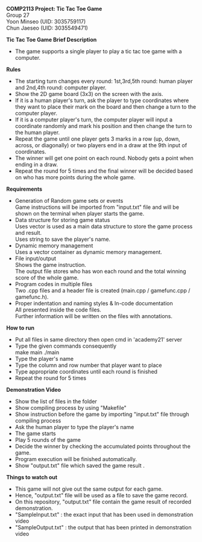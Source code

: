 **COMP2113 Project: Tic Tac Toe Game**  
Group 27  
Yoon Minseo (UID: 3035759117)  
Chun Jaeseo (UID: 3035549471)  

**Tic Tac Toe Game Brief Description**  
*	The game supports a single player to play a tic tac toe game with a computer.  

**Rules**  
* The starting turn changes every round: 1st,3rd,5th round: human player and 2nd,4th round: computer player.
* Show the 2D game board (3x3) on the screen with the axis.  
* If it is a human player's turn, ask the player to type coordinates where they want to place their mark on the board and then change a turn to the computer player.
* If it is a computer player's turn, the computer player will input a coordinate randomly and mark his position and then change the turn to the human player.  
* Repeat the game until one player gets 3 marks in a row (up, down, across, or diagonally) or two players end in a draw at the 9th input of coordinates.  
* The winner will get one point on each round. Nobody gets a point when ending in a draw.
* Repeat the round for 5 times and the final winner will be decided based on who has more points during the whole game.  

**Requirements**  
* Generation of Random game sets or events  
Game instructions will be imported from "input.txt" file and will be shown on the terminal when player starts the game.
* Data structure for storing game status  
Uses vector is used as a main data structure to store the game process and result.   
Uses string to save the player's name.
* Dynamic memory management  
Uses a vector container as dynamic memory management.
* File input/output  
Shows the game instruction.  
The output file stores who has won each round and the total winning score of the whole game.  
* Program codes in multiple files  
Two .cpp files and a header file is created (main.cpp / gamefunc.cpp / gamefunc.h).
* Proper indentation and naming styles & In-code documentation  
All presented inside the code files.  
Further information will be written on the files with annotations.  

**How to run**  
* Put all files in same directory then open cmd in 'academy21' server
* Type the given commands consequently  
make main
./main
* Type the player's name
* Type the column and row number that player want to place
* Type appropriate coordinates until each round is finished
* Repeat the round for 5 times

**Demonstration Video**  
* Show the list of files in the folder
* Show compiling process by using "Makefile"
* Show instruction before the game by importing "input.txt" file through compiling process
* Ask the human player to type the player's name
* The game starts
* Play 5 rounds of the game
* Decide the winner by checking the accumulated points throughout the game.  
* Program execution will be finished automatically.  
* Show "output.txt" file which saved the game result .

**Things to watch out**  
* This game will not give out the same output for each game.
* Hence, "output.txt" file will be used as a file to save the game record. 
* On this repository, "output.txt" file contain the game result of recorded demonstration.
* "SampleInput.txt" : the exact input that has been used in demonstration video
* "SampleOutput.txt" : the output that has been printed in demonstration video
